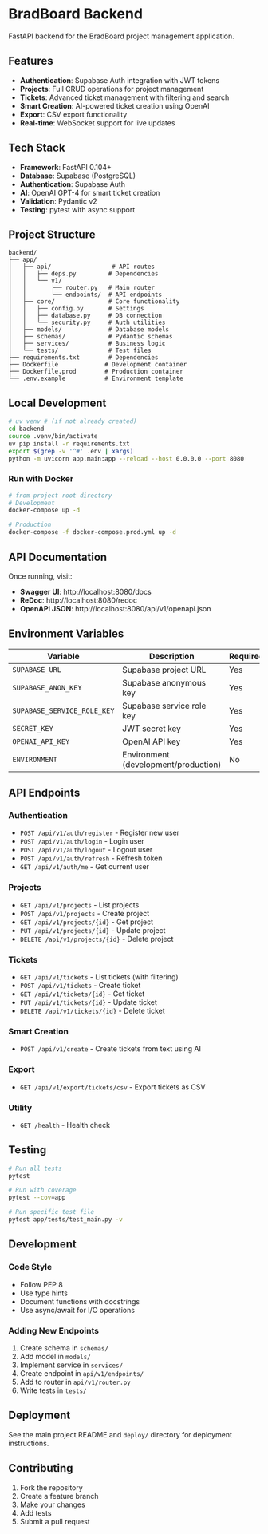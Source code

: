 # BradBoard Backend

FastAPI backend for the BradBoard project management application.

## Features

- **Authentication**: Supabase Auth integration with JWT tokens
- **Projects**: Full CRUD operations for project management
- **Tickets**: Advanced ticket management with filtering and search
- **Smart Creation**: AI-powered ticket creation using OpenAI
- **Export**: CSV export functionality
- **Real-time**: WebSocket support for live updates

## Tech Stack

- **Framework**: FastAPI 0.104+
- **Database**: Supabase (PostgreSQL)
- **Authentication**: Supabase Auth
- **AI**: OpenAI GPT-4 for smart ticket creation
- **Validation**: Pydantic v2
- **Testing**: pytest with async support

## Project Structure

```
backend/
├── app/
│   ├── api/                 # API routes
│   │   ├── deps.py         # Dependencies
│   │   └── v1/
│   │       ├── router.py   # Main router
│   │       └── endpoints/  # API endpoints
│   ├── core/               # Core functionality
│   │   ├── config.py       # Settings
│   │   ├── database.py     # DB connection
│   │   └── security.py     # Auth utilities
│   ├── models/             # Database models
│   ├── schemas/            # Pydantic schemas
│   ├── services/           # Business logic
│   └── tests/              # Test files
├── requirements.txt        # Dependencies
├── Dockerfile             # Development container
├── Dockerfile.prod        # Production container
└── .env.example           # Environment template
```

## Local Development

```bash
# uv venv # (if not already created)
cd backend
source .venv/bin/activate
uv pip install -r requirements.txt
export $(grep -v '^#' .env | xargs)
python -m uvicorn app.main:app --reload --host 0.0.0.0 --port 8080
```

### Run with Docker

```bash
# from project root directory
# Development
docker-compose up -d

# Production
docker-compose -f docker-compose.prod.yml up -d
```

## API Documentation

Once running, visit:
- **Swagger UI**: http://localhost:8080/docs
- **ReDoc**: http://localhost:8080/redoc
- **OpenAPI JSON**: http://localhost:8080/api/v1/openapi.json

## Environment Variables

| Variable | Description | Required |
|----------|-------------|----------|
| `SUPABASE_URL` | Supabase project URL | Yes |
| `SUPABASE_ANON_KEY` | Supabase anonymous key | Yes |
| `SUPABASE_SERVICE_ROLE_KEY` | Supabase service role key | Yes |
| `SECRET_KEY` | JWT secret key | Yes |
| `OPENAI_API_KEY` | OpenAI API key | Yes |
| `ENVIRONMENT` | Environment (development/production) | No |

## API Endpoints

### Authentication
- `POST /api/v1/auth/register` - Register new user
- `POST /api/v1/auth/login` - Login user
- `POST /api/v1/auth/logout` - Logout user
- `POST /api/v1/auth/refresh` - Refresh token
- `GET /api/v1/auth/me` - Get current user

### Projects
- `GET /api/v1/projects` - List projects
- `POST /api/v1/projects` - Create project
- `GET /api/v1/projects/{id}` - Get project
- `PUT /api/v1/projects/{id}` - Update project
- `DELETE /api/v1/projects/{id}` - Delete project

### Tickets
- `GET /api/v1/tickets` - List tickets (with filtering)
- `POST /api/v1/tickets` - Create ticket
- `GET /api/v1/tickets/{id}` - Get ticket
- `PUT /api/v1/tickets/{id}` - Update ticket
- `DELETE /api/v1/tickets/{id}` - Delete ticket

### Smart Creation
- `POST /api/v1/create` - Create tickets from text using AI

### Export
- `GET /api/v1/export/tickets/csv` - Export tickets as CSV

### Utility
- `GET /health` - Health check

## Testing

```bash
# Run all tests
pytest

# Run with coverage
pytest --cov=app

# Run specific test file
pytest app/tests/test_main.py -v
```

## Development

### Code Style
- Follow PEP 8
- Use type hints
- Document functions with docstrings
- Use async/await for I/O operations

### Adding New Endpoints
1. Create schema in `schemas/`
2. Add model in `models/`
3. Implement service in `services/`
4. Create endpoint in `api/v1/endpoints/`
5. Add to router in `api/v1/router.py`
6. Write tests in `tests/`

## Deployment

See the main project README and `deploy/` directory for deployment instructions.

## Contributing

1. Fork the repository
2. Create a feature branch
3. Make your changes
4. Add tests
5. Submit a pull request